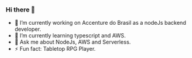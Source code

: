 ### Hi there 👋

- 🔭 I’m currently working on Accenture do Brasil as a nodeJs backend developer.
- 🌱 I’m currently learning typescript and AWS.
- 💬 Ask me about NodeJs, AWS and Serverless.  
- ⚡ Fun fact: Tabletop RPG Player.

